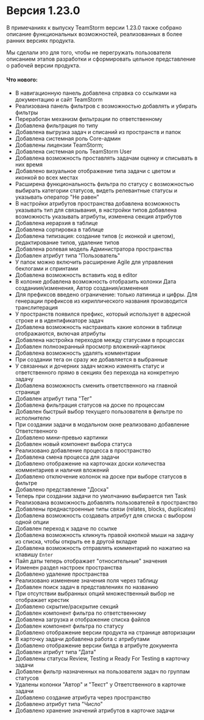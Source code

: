 # Версия 1.23.0

В примечаниях к выпуску TeamStorm версии 1.23.0 также собрано описание функциональных возможностей, реализованных в более ранних версиях продукта.&#x20;

Мы сделали это для того, чтобы не перегружать пользователя описанием этапов разработки и сформировать цельное представление о рабочей версии продукта.

#### Что нового:

* В навигационную панель добавлена справка со ссылками на документацию и сайт TeamStorm
* Реализована панель фильтров с возможностью добавлять и убирать фильтры
* Переработан механизм фильтрации по ответственному
* Добавлена фильтрация по типу
* Добавлена выгрузка задач и списаний из пространств и папок
* Добавлена системная роль Core-админ
* Добавлены лицензии TeamStorm;
* Добавлена системная роль TeamStorm User
* Добавлена возможность проставлять задачам оценку и списывать в них время
* Добавлено визуальное отображение типа задачи с цветом и иконкой во всех местах
* Расширена функциональность фильтра по статусу с возможностью выбирать категории статусов, видеть релевантные статусы и указывать оператор "Не равен"
* В настройки атрибутов пространства добавлена возможность указывать тип для связывания, в настройки типов добавлена возможность указывать атрибуты, изменена секция атрибутов
* Добавлена иерархия в таблице
* Добавлена сортировка в таблице
* Добавлена типизация: создание типов (с иконкой и цветом), редактирование типов, удаление типов
* Добавлена ролевая модель Администратора пространства
* Добавлен атрибут типа "Пользователь"
* У папок можно включить расширение Agile для управления беклогами и спринтами
* Добавлена возможность вставить код в editor
* В колонке добавлена возможность отобразить колонки Дата созданиия/изменения, Автор создания/изменения
* Для префиксов введено ограничение: только латиница и цифры. Для генерации префиксов из кириллического названия производится транслитерация
* У пространств появился префикс, который использует в адресной строке и в идентификаторе задач
* Добавлена возможность настраивать какие колонки в таблице отображаются, включая атрибуты
* Добавлена настройка переходов между статусами в процессах
* Добавлен полноэкранный просмотр вложений-картинок
* Добавлена возможность удалять комментарии
* При создании тега он сразу же добавляется в выбранные
* У связанных и дочерних задач можно изменять статус и ответственного прямо в секциях без перехода на конкретную задачу
* Добавлена возможность сменить ответственного на главной странице
* Добавлен атрибут типа "Тег"
* Добавлена фильтрация статусов на доске по процессам
* Добавлен быстрый выбор текущего пользователя в фильтре по исполнителю
* При создании задачи в модальном окне реализовано добавление Ответственного
* Добавлено мини-превью картинки
* Добавлен новый компонент выбора статуса
* Реализовано добавление процесса в пространство
* Добавлена смена процесса для задачи
* Добавлено отображение на карточках доски количества комментариев и наличия вложений
* Добавлено  отключение колонок на доске при выборе статусов в фильтре
* Добавлено представление "Доска"
* Теперь при создании задачи по умолчанию выбирается тип Task
* Реализована возможность добавлять пользователей в пространство
* Добавлены преднастроенные типы связи (relates, blocks, duplicates)
* Добавлена возможность создавать атрибут для списка с выбором одной опции
* Добавлен переход к задаче по ссылке
* Добавлена возможность кликнуть правой кнопкой мыши на задачу из списка, чтобы открыть ее в другой вкладке
* Добавлена возможность отправлять комментарий по нажатию на клавишу `Enter`
* Пайп даты теперь отображает "относительные" значения
* Изменен раздел настроек пространства
* Добавлено удаление пространства
* Реализовано изменение значения поля через таблицу
* Добавлен поиск задач в представлениях по названию
* При отсутствии выбранных опций множественный выбор не отображает крестик
* Добавлено скрытие/раскрытие секций
* Добавлен компонент фильтра по ответственному
* Добавлена загрузка и отображение списка файлов
* Добавлен компонент фильтра по статусу
* Добавлено отображение версии продукта на странице авторизации
* В карточку задачи добавлена работа с атрибутами
* Добавлено отображение версии билда в атрибуте документа
* Добавлен атрибут типа "Дата"
* Добавлены статусы Review, Testing и Ready For Testing в карточку задачи
* Добавлен фильтр назначенных на пользователя задач по группам статусов
* Удалены колонки "Автор" и "Текст" у Ответственного в карточке задачи
* Добавлено создание атрибута через пространство
* Добавлено атрибут типа "Число"
* Добавлено хранение значений атрибутов в карточке задачи

